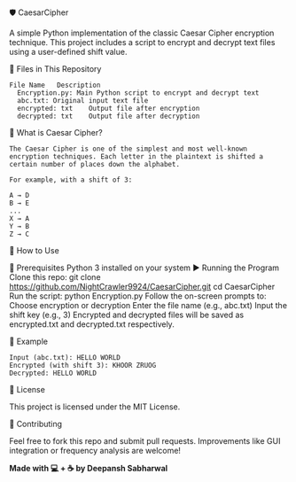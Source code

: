 🛡️ CaesarCipher

A simple Python implementation of the classic Caesar Cipher encryption technique. This project includes a script to encrypt and decrypt text files using a user-defined shift value.

📁 Files in This Repository

    File Name	Description
      Encryption.py: Main Python script to encrypt and decrypt text
      abc.txt: Original input text file
      encrypted: txt	Output file after encryption
      decrypted: txt	Output file after decryption


🧠 What is Caesar Cipher?
    
    The Caesar Cipher is one of the simplest and most well-known encryption techniques. Each letter in the plaintext is shifted a certain number of places down the alphabet.
    
    For example, with a shift of 3:
    
    A → D
    B → E
    ...
    X → A
    Y → B
    Z → C


🚀 How to Use

🔧 Prerequisites
      Python 3 installed on your system
      ▶️ Running the Program
      Clone this repo:
      git clone https://github.com/NightCrawler9924/CaesarCipher.git
      cd CaesarCipher
      Run the script:
      python Encryption.py
      Follow the on-screen prompts to:
      Choose encryption or decryption
      Enter the file name (e.g., abc.txt)
      Input the shift key (e.g., 3)
      Encrypted and decrypted files will be saved as encrypted.txt and decrypted.txt respectively.

🧪 Example

    Input (abc.txt): HELLO WORLD
    Encrypted (with shift 3): KHOOR ZRUOG
    Decrypted: HELLO WORLD


📜 License

This project is licensed under the MIT License.

🤝 Contributing

Feel free to fork this repo and submit pull requests. Improvements like GUI integration or frequency analysis are welcome!


**Made with 💻 + ☕ by Deepansh Sabharwal**

